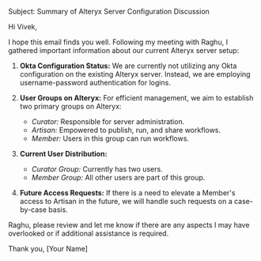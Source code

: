 Subject: Summary of Alteryx Server Configuration Discussion

Hi Vivek,

I hope this email finds you well. Following my meeting with Raghu, I gathered important information about our current Alteryx server setup:

1. **Okta Configuration Status:**
   We are currently not utilizing any Okta configuration on the existing Alteryx server. Instead, we are employing username-password authentication for logins.

2. **User Groups on Alteryx:**
   For efficient management, we aim to establish two primary groups on Alteryx:
   - *Curator:* Responsible for server administration.
   - *Artisan:* Empowered to publish, run, and share workflows.
   - *Member:* Users in this group can run workflows.

3. **Current User Distribution:**
   - *Curator Group:* Currently has two users.
   - *Member Group:* All other users are part of this group.

4. **Future Access Requests:**
   If there is a need to elevate a Member's access to Artisan in the future, we will handle such requests on a case-by-case basis.

Raghu, please review and let me know if there are any aspects I may have overlooked or if additional assistance is required.

Thank you,
[Your Name]


